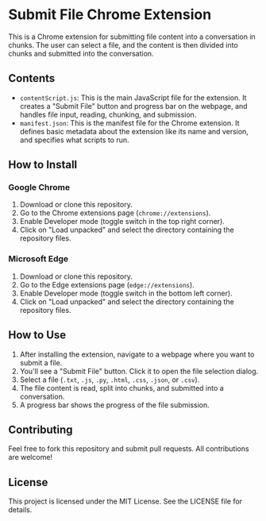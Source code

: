 # Submit File Chrome Extension

This is a Chrome extension for submitting file content into a conversation in chunks. The user can select a file, and the content is then divided into chunks and submitted into the conversation.

## Contents

- `contentScript.js`: This is the main JavaScript file for the extension. It creates a "Submit File" button and progress bar on the webpage, and handles file input, reading, chunking, and submission.
- `manifest.json`: This is the manifest file for the Chrome extension. It defines basic metadata about the extension like its name and version, and specifies what scripts to run.

## How to Install

### Google Chrome
1. Download or clone this repository.
2. Go to the Chrome extensions page (`chrome://extensions`).
3. Enable Developer mode (toggle switch in the top right corner).
4. Click on "Load unpacked" and select the directory containing the repository files.

### Microsoft Edge
1. Download or clone this repository.
2. Go to the Edge extensions page (`edge://extensions`).
3. Enable Developer mode (toggle switch in the bottom left corner).
4. Click on "Load unpacked" and select the directory containing the repository files.

## How to Use

1. After installing the extension, navigate to a webpage where you want to submit a file.
2. You'll see a "Submit File" button. Click it to open the file selection dialog.
3. Select a file (`.txt`, `.js`, `.py`, `.html`, `.css`, `.json`, or `.csv`).
4. The file content is read, split into chunks, and submitted into a conversation.
5. A progress bar shows the progress of the file submission.

## Contributing

Feel free to fork this repository and submit pull requests. All contributions are welcome!

## License

This project is licensed under the MIT License. See the LICENSE file for details.
